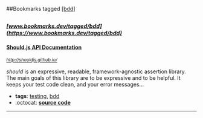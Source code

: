 ##Bookmarks tagged [[bdd]](https://www.bookmarks.dev?q=[bdd])

_<sup><sup>[www.bookmarks.dev/tagged/bdd](https://www.bookmarks.dev/tagged/bdd)</sup></sup>_
---
#### [Should.js API Documentation](http://shouldjs.github.io/)
_<sup>http://shouldjs.github.io/</sup>_

_should_ is an expressive, readable, framework-agnostic assertion library. The main goals of this library are to be expressive and to be helpful. It keeps your test code clean, and your error messages...
* **tags**: [testing](../tagged/testing.md), [bdd](../tagged/bdd.md)
* :octocat: **[source code](https://github.com/shouldjs/should.js)**
---
